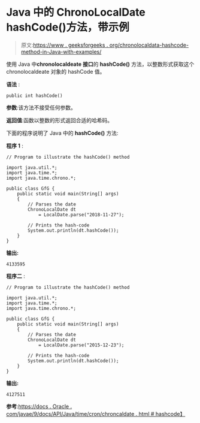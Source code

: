 # Java 中的 ChronoLocalDate hashCode()方法，带示例

> 原文:[https://www . geeksforgeeks . org/chronolocaldata-hashcode-method-in-Java-with-examples/](https://www.geeksforgeeks.org/chronolocaldate-hashcode-method-in-java-with-examples/)

使用 Java 中**chronolocaldeate 接口**的 **hashCode()** 方法，以整数形式获取这个 chronolocaldeate 对象的 hashCode 值。

**语法** :

```
public int hashCode()

```

**参数**:该方法不接受任何参数。

**返回值**:函数以整数的形式返回合适的哈希码。

下面的程序说明了 Java 中的 **hashCode()** 方法:

**程序 1** :

```
// Program to illustrate the hashCode() method

import java.util.*;
import java.time.*;
import java.time.chrono.*;

public class GfG {
    public static void main(String[] args)
    {
        // Parses the date
        ChronoLocalDate dt
            = LocalDate.parse("2018-11-27");

        // Prints the hash-code
        System.out.println(dt.hashCode());
    }
}
```

**输出:**

```
4133595

```

**程序二** :

```
// Program to illustrate the hashCode() method

import java.util.*;
import java.time.*;
import java.time.chrono.*;

public class GfG {
    public static void main(String[] args)
    {
        // Parses the date
        ChronoLocalDate dt
            = LocalDate.parse("2015-12-23");

        // Prints the hash-code
        System.out.println(dt.hashCode());
    }
}
```

**输出:**

```
4127511

```

**参考**:[https://docs . Oracle . com/javae/9/docs/API/Java/time/cron/chroncaldate . html # hashcode】](https://docs.oracle.com/javase/9/docs/api/java/time/chrono/ChronoLocalDate.html#hashCode--)